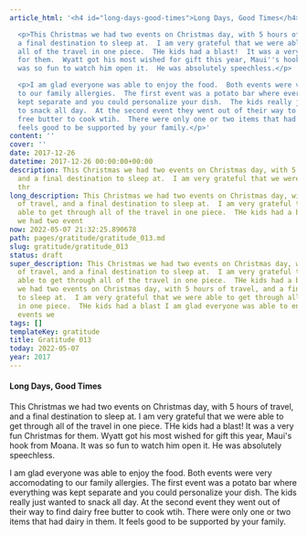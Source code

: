 ```yaml
---
article_html: '<h4 id="long-days-good-times">Long Days, Good Times</h4>

  <p>This Christmas we had two events on Christmas day, with 5 hours of travel, and
  a final destination to sleep at.  I am very grateful that we were able to get through
  all of the travel in one piece.  THe kids had a blast!  It was a very fun Christmas
  for them.  Wyatt got his most wished for gift this year, Maui''s hook from Moana.  It
  was so fun to watch him open it.  He was absolutely speechless.</p>

  <p>I am glad everyone was able to enjoy the food.  Both events were very accomodating
  to our family allergies.  The first event was a potato bar where everything was
  kept separate and you could personalize your dish.  The kids really just wanted
  to snack all day.  At the second event they went out of their way to find dairy
  free butter to cook wtih.  There were only one or two items that had dairy in them.  It
  feels good to be supported by your family.</p>'
content: ''
cover: ''
date: 2017-12-26
datetime: 2017-12-26 00:00:00+00:00
description: This Christmas we had two events on Christmas day, with 5 hours of travel,
  and a final destination to sleep at.  I am very grateful that we were able to get
  thr
long_description: This Christmas we had two events on Christmas day, with 5 hours
  of travel, and a final destination to sleep at.  I am very grateful that we were
  able to get through all of the travel in one piece.  THe kids had a blast This Christmas
  we had two event
now: 2022-05-07 21:32:25.890678
path: pages/gratitude/gratitude_013.md
slug: gratitude/gratitude_013
status: draft
super_description: This Christmas we had two events on Christmas day, with 5 hours
  of travel, and a final destination to sleep at.  I am very grateful that we were
  able to get through all of the travel in one piece.  THe kids had a blast This Christmas
  we had two events on Christmas day, with 5 hours of travel, and a final destination
  to sleep at.  I am very grateful that we were able to get through all of the travel
  in one piece.  THe kids had a blast I am glad everyone was able to enjoy the food.  Both
  events we
tags: []
templateKey: gratitude
title: Gratitude 013
today: 2022-05-07
year: 2017
---
```


#### Long Days, Good Times

This Christmas we had two events on Christmas day, with 5 hours of travel, and a final destination to sleep at.  I am very grateful that we were able to get through all of the travel in one piece.  THe kids had a blast!  It was a very fun Christmas for them.  Wyatt got his most wished for gift this year, Maui's hook from Moana.  It was so fun to watch him open it.  He was absolutely speechless.


I am glad everyone was able to enjoy the food.  Both events were very accomodating to our family allergies.  The first event was a potato bar where everything was kept separate and you could personalize your dish.  The kids really just wanted to snack all day.  At the second event they went out of their way to find dairy free butter to cook wtih.  There were only one or two items that had dairy in them.  It feels good to be supported by your family.